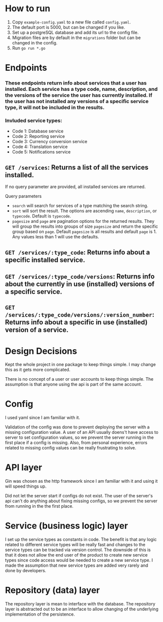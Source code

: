# How to run

1. Copy `example-config.yaml` to a new file called `config.yaml`.
2. The default port is 5000, but can be changed if you like.
3. Set up a postgreSQL database and add its url to the config file.
4. Migration files are by default in the `migrations` folder but can be changed in the config.
4. Run `go run *.go`


# Endpoints

### These endpoints return info about services that a user has installed. Each service has a type code, name, description, and the versions of the service the user has currently installed. If the user has not installed any versions of a specific service type, it will not be included in the results.

### Invluded service types:
- Code 1: Database service
- Code 2: Reporting service
- Code 3: Currency conversion service
- Code 4: Translation service
- Code 5: Notifications service

## `GET /services`: Returns a list of all the services installed.
If no query parameter are provided, all installed services are returned.

Query parameters
- `search` will search for services of a type matching the search string.
- `sort` will sort the result. The options are ascending `name`, `description`, or `typecode`. Default is `typecode`.
- `pagesize` and `page` are pagination options for the returned results. They will group the results into groups of size `pagesize` and return the specific group based on `page`. Default `pagesize` is all results and default `page` is 1. Any values less than 1 will use the defaults.

## `GET /services/:type_code`: Returns info about a specific installed service.
## `GET /services/:type_code/versions`: Returns info about the currently in use (installed) versions of a specific service.
## `GET /services/:type_code/versions/:version_number`: Returns info about a specific in use (installed) version of a service.

# Design Decisions

Kept the whole project in one package to keep things simple. I may change this as it gets more complicated.

There is no concept of a user or user accounts to keep things simple. The assumption is that anyone using the api is part of the same account.

# Config

I used yaml since I am familiar with it.

Validation of the config was done to prevent deploying the server with a missing configuration value. A user of an API usually doens't have access to server to set configuration values, so we prevent the server running in the first place if a config is missing. Also, from personal experience, errors related to missing config values can be really frustrating to solve.

# API layer

Gin was chosen as the http framework since I am familiar with it and using it will speed things up.

Did not let the server start if configs do not exist. The user of the server's api can't do anything about fixing missing configs, so we prevent the server from running in the the first place.

# Service (business logic) layer

I set up the service types as constants in code. The benefit is that any logic related to different service types will be really fast and changes to the service types can be tracked via version control. The downside of this is that it does not allow the end user of the product to create new service types since code access would be needed to create a new service type. I made the assumption that new service types are added very rarely and done by developers.

# Repository (data) layer

The repository layer is mean to interface with the database. The repository layer is abstracted out to be an interface to allow changing of the underlying implementation of the persistence.